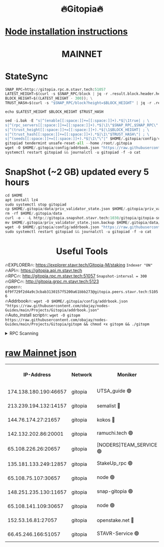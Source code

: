 <h1 align="center"> 🔥Gitopia🔥</h1>

[Node installation instructions](https://github.com/obajay/nodes-Guides/tree/main/Projects/Gitopia)
=

<h1 align="center"> MAINNET</h1>

# StateSync
```python
SNAP_RPC=http://gitopia.rpc.m.stavr.tech:51057
LATEST_HEIGHT=$(curl -s $SNAP_RPC/block | jq -r .result.block.header.height); \
BLOCK_HEIGHT=$((LATEST_HEIGHT - 300)); \
TRUST_HASH=$(curl -s "$SNAP_RPC/block?height=$BLOCK_HEIGHT" | jq -r .result.block_id.hash)

echo $LATEST_HEIGHT $BLOCK_HEIGHT $TRUST_HASH

sed -i.bak -E "s|^(enable[[:space:]]+=[[:space:]]+).*$|\1true| ; \
s|^(rpc_servers[[:space:]]+=[[:space:]]+).*$|\1\"$SNAP_RPC,$SNAP_RPC\"| ; \
s|^(trust_height[[:space:]]+=[[:space:]]+).*$|\1$BLOCK_HEIGHT| ; \
s|^(trust_hash[[:space:]]+=[[:space:]]+).*$|\1\"$TRUST_HASH\"| ; \
s|^(seeds[[:space:]]+=[[:space:]]+).*$|\1\"\"|" $HOME/.gitopia/config/config.toml
gitopiad tendermint unsafe-reset-all --home /root/.gitopia
wget -O $HOME/.gitopia/config/addrbook.json "https://raw.githubusercontent.com/obajay/nodes-Guides/main/Projects/Gitopia/addrbook.json"
systemctl restart gitopiad && journalctl -u gitopiad -f -o cat
```
# SnapShot (~2 GB) updated every 5 hours
```python
cd $HOME
apt install lz4
sudo systemctl stop gitopiad
cp $HOME/.gitopia/data/priv_validator_state.json $HOME/.gitopia/priv_validator_state.json.backup
rm -rf $HOME/.gitopia/data
curl -o - -L http://gitopia.snapshot.stavr.tech:1030/gitopia/gitopia-snap.tar.lz4 | lz4 -c -d - | tar -x -C $HOME/.gitopia --strip-components 2
mv $HOME/.gitopia/priv_validator_state.json.backup $HOME/.gitopia/data/priv_validator_state.json
wget -O $HOME/.gitopia/config/addrbook.json "https://raw.githubusercontent.com/obajay/nodes-Guides/main/Projects/Gitopia/addrbook.json"
sudo systemctl restart gitopiad && journalctl -u gitopiad -f -o cat
```
 <h1 align="center"> Useful Tools</h1>

🔥EXPLORER🔥:      https://explorer.stavr.tech/Gitopia-M/staking  `Indexer "ON"` \
🔥API🔥: 			 		 https://gitopia.api.m.stavr.tech \
🔥RPC🔥:           http://gitopia.rpc.m.stavr.tech:51057              `Snapshot-interval = 300` \
🔥GRPC🔥:          http://gitopia.grpc.m.stavr.tech:5123 \
🔥peer🔥:					 `6f9f729f2d4a9c3cbab3130157f5200a61bbb273@gitopia.peers.stavr.tech:51056` \
🔥Addrbook🔥:    ```wget -O $HOME/.gitopia/config/addrbook.json "https://raw.githubusercontent.com/obajay/nodes-Guides/main/Projects/Gitopia/addrbook.json"``` \
🔥Auto_install script🔥: ```wget -O gitopm https://raw.githubusercontent.com/obajay/nodes-Guides/main/Projects/Gitopia/gitopm && chmod +x gitopm && ./gitopm```


<details>
<summary>RPC Scanning</summary>

<h2 align="center"> We scan nodes in real time every 4 hours. And we provide the final result of RPC endpoints.
We cannot influence the operation of these nodes in any way. </h2>


```python
If Voting Power is higher than 0 --> then the Node is a validator of the network and may be subject to attack and be a potential threat to the chain.
```
```python
We marked such validators with a red symbol
```

</details>

[raw Mainnet json](https://rpc-check.gitopm.stavr.tech/gitopm/rpc-gitopm-result.json)
=

<table><tr><th>IP-Address</th><th>Network</th><th>Moniker</th><th>Latest Block Height</th><th>Earliest Block Height</th><th>Catching Up</th><th>Tx Index</th><th>Voting Power</th><th>Scan Time</th></tr><tr><td>174.138.180.190:46657</td><td>gitopia</td><td>UTSA_guide 🟢</td><td>11079734</td><td>6071990</td><td>False</td><td>on</td><td>0</td><td>2023-12-23T04:02:27.936512878UTC</td></tr><tr><td>213.239.194.132:14157</td><td>gitopia</td><td>semalist 🔴</td><td>11079743</td><td>6071990</td><td>False</td><td>off</td><td>429713</td><td>2023-12-23T04:02:43.338299040UTC</td></tr><tr><td>144.76.174.27:21657</td><td>gitopia</td><td>kokos 🔴</td><td>11079749</td><td>6071990</td><td>False</td><td>off</td><td>936374</td><td>2023-12-23T04:02:57.169391598UTC</td></tr><tr><td>142.132.202.86:20001</td><td>gitopia</td><td>ramuchi.tech 🟢</td><td>11079749</td><td>6548337</td><td>False</td><td>on</td><td>0</td><td>2023-12-23T04:02:52.330056159UTC</td></tr><tr><td>65.108.226.26:20657</td><td>gitopia</td><td>[NODERS]TEAM_SERVICE 🟢</td><td>11079755</td><td>6846001</td><td>False</td><td>on</td><td>0</td><td>2023-12-23T04:03:08.291943661UTC</td></tr><tr><td>135.181.133.249:12857</td><td>gitopia</td><td>StakeUp_rpc 🟢</td><td>11079749</td><td>8010001</td><td>False</td><td>on</td><td>0</td><td>2023-12-23T04:02:52.820128408UTC</td></tr><tr><td>65.108.75.107:30657</td><td>gitopia</td><td>node 🟢</td><td>11079752</td><td>8802845</td><td>False</td><td>on</td><td>0</td><td>2023-12-23T04:03:03.734750474UTC</td></tr><tr><td>148.251.235.130:11657</td><td>gitopia</td><td>snap-gitopia 🟢</td><td>11079749</td><td>9516001</td><td>False</td><td>on</td><td>0</td><td>2023-12-23T04:02:52.078776260UTC</td></tr><tr><td>65.108.141.109:30657</td><td>gitopia</td><td>node 🟢</td><td>11079748</td><td>10145845</td><td>False</td><td>on</td><td>0</td><td>2023-12-23T04:02:51.853171038UTC</td></tr><tr><td>152.53.16.81:27057</td><td>gitopia</td><td>openstake.net 🔴</td><td>11079727</td><td>10455001</td><td>False</td><td>off</td><td>5845</td><td>2023-12-23T04:02:17.063392809UTC</td></tr><tr><td>66.45.246.166:51057</td><td>gitopia</td><td>STAVR-Service 🟢</td><td>11079719</td><td>11070001</td><td>False</td><td>on</td><td>0</td><td>2023-12-23T04:02:34.814589901UTC</td></tr></table>
